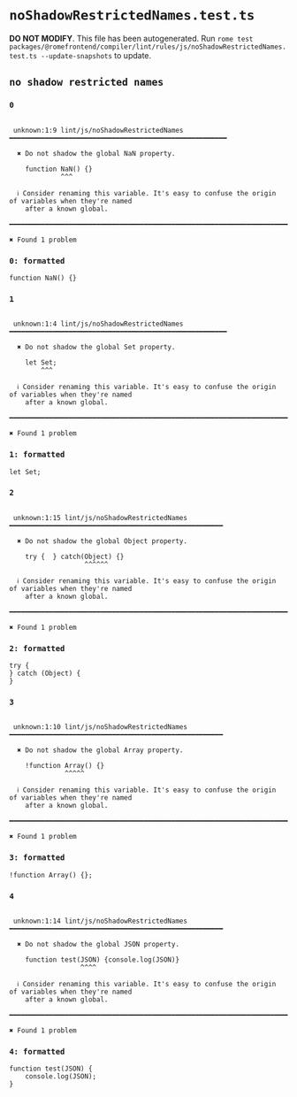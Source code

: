 # `noShadowRestrictedNames.test.ts`

**DO NOT MODIFY**. This file has been autogenerated. Run `rome test packages/@romefrontend/compiler/lint/rules/js/noShadowRestrictedNames.test.ts --update-snapshots` to update.

## `no shadow restricted names`

### `0`

```

 unknown:1:9 lint/js/noShadowRestrictedNames ━━━━━━━━━━━━━━━━━━━━━━━━━━━━━━━━━━━━━━━━━━━━━━━━━━━━━━━

  ✖ Do not shadow the global NaN property.

    function NaN() {}
             ^^^

  ℹ Consider renaming this variable. It's easy to confuse the origin of variables when they're named
    after a known global.

━━━━━━━━━━━━━━━━━━━━━━━━━━━━━━━━━━━━━━━━━━━━━━━━━━━━━━━━━━━━━━━━━━━━━━━━━━━━━━━━━━━━━━━━━━━━━━━━━━━━

✖ Found 1 problem

```

### `0: formatted`

```
function NaN() {}

```

### `1`

```

 unknown:1:4 lint/js/noShadowRestrictedNames ━━━━━━━━━━━━━━━━━━━━━━━━━━━━━━━━━━━━━━━━━━━━━━━━━━━━━━━

  ✖ Do not shadow the global Set property.

    let Set;
        ^^^

  ℹ Consider renaming this variable. It's easy to confuse the origin of variables when they're named
    after a known global.

━━━━━━━━━━━━━━━━━━━━━━━━━━━━━━━━━━━━━━━━━━━━━━━━━━━━━━━━━━━━━━━━━━━━━━━━━━━━━━━━━━━━━━━━━━━━━━━━━━━━

✖ Found 1 problem

```

### `1: formatted`

```
let Set;

```

### `2`

```

 unknown:1:15 lint/js/noShadowRestrictedNames ━━━━━━━━━━━━━━━━━━━━━━━━━━━━━━━━━━━━━━━━━━━━━━━━━━━━━━

  ✖ Do not shadow the global Object property.

    try {  } catch(Object) {}
                   ^^^^^^

  ℹ Consider renaming this variable. It's easy to confuse the origin of variables when they're named
    after a known global.

━━━━━━━━━━━━━━━━━━━━━━━━━━━━━━━━━━━━━━━━━━━━━━━━━━━━━━━━━━━━━━━━━━━━━━━━━━━━━━━━━━━━━━━━━━━━━━━━━━━━

✖ Found 1 problem

```

### `2: formatted`

```
try {
} catch (Object) {
}

```

### `3`

```

 unknown:1:10 lint/js/noShadowRestrictedNames ━━━━━━━━━━━━━━━━━━━━━━━━━━━━━━━━━━━━━━━━━━━━━━━━━━━━━━

  ✖ Do not shadow the global Array property.

    !function Array() {}
              ^^^^^

  ℹ Consider renaming this variable. It's easy to confuse the origin of variables when they're named
    after a known global.

━━━━━━━━━━━━━━━━━━━━━━━━━━━━━━━━━━━━━━━━━━━━━━━━━━━━━━━━━━━━━━━━━━━━━━━━━━━━━━━━━━━━━━━━━━━━━━━━━━━━

✖ Found 1 problem

```

### `3: formatted`

```
!function Array() {};

```

### `4`

```

 unknown:1:14 lint/js/noShadowRestrictedNames ━━━━━━━━━━━━━━━━━━━━━━━━━━━━━━━━━━━━━━━━━━━━━━━━━━━━━━

  ✖ Do not shadow the global JSON property.

    function test(JSON) {console.log(JSON)}
                  ^^^^

  ℹ Consider renaming this variable. It's easy to confuse the origin of variables when they're named
    after a known global.

━━━━━━━━━━━━━━━━━━━━━━━━━━━━━━━━━━━━━━━━━━━━━━━━━━━━━━━━━━━━━━━━━━━━━━━━━━━━━━━━━━━━━━━━━━━━━━━━━━━━

✖ Found 1 problem

```

### `4: formatted`

```
function test(JSON) {
	console.log(JSON);
}

```
